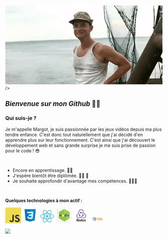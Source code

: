 <img src="./assets/hey.gif">/>

## <em>Bienvenue sur mon Github</em> 👋🤗

### **Qui suis-je ?**

Je m'appelle Margot, je suis passionnée par les jeux vidéos depuis ma plus tendre enfance. C'est donc tout naturellement que j'ai décidé d'en apprendre plus sur leur fonctionnement. C'est ainsi que j'ai découvert le développement web et sans grande surprise je me suis prise de passion pour le code ! 😎

<br/>

- Encore en apprentissage. 💪📕
- J'espère bientôt être diplômée. 👩‍🎓 🎉
- Je souhaite approfondir d'avantage mes compétences. 👩‍💻🤓

<br/>

**Quelques technologies à mon actif :**
<br/>

<img src="./assets/js.png " width='50' >

<img src="./assets/css.png " width='50' >

<img src="./assets/react.svg " width='50' >

<img src="./assets/node.jpg " width='50'  >

<img src="./assets/redux.png " width='50' >

<img src="./assets/sql.jpg " width='50' >

<img src="https://github-readme-stats.vercel.app/api/top-langs/?username=
margottropini&layout=compact" />
